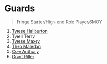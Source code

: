 Guards
===
>Fringe Starter/High-end Role Player/6MOY

1. [Tyrese Haliburton](players/tyrese_haliburton.md)
1. [Tyrell Terry](players/tyrell_terry.md)
1. [Tyrese Maxey](players/tyrese_maxey.md)
1. [Theo Maledon](players/theo_maledon.md)
1. [Cole Anthony](players/cole_anthony.md)
1. [Grant Riller](players/grant_riller.md)
